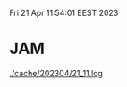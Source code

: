 Fri 21 Apr 11:54:01 EEST 2023
# JAM
<a href='./cache/202304/21_11.log'>./cache/202304/21_11.log</a>
